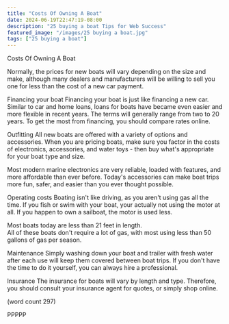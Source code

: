 ```yaml
---
title: "Costs Of Owning A Boat"
date: 2024-06-19T22:47:19-08:00
description: "25 buying a boat Tips for Web Success"
featured_image: "/images/25 buying a boat.jpg"
tags: ["25 buying a boat"]
---
```


Costs Of Owning A Boat

Normally, the prices for new boats will vary 
depending on the size and make, although many dealers
and manufacturers will be willing to sell you 
one for less than the cost of a new car payment.

Financing your boat
Financing your boat is just like financing a new
car.  Similar to car and home loans, loans for 
boats have became even easier and more flexible in
recent years.  The terms will generally range from 
two to 20 years.  To get the most from financing,
you should compare rates online.

Outfitting
All new boats are offered with a variety of options
and accessories.  When you are pricing boats, make 
sure you factor in the costs of electronics, 
accessories, and water toys - then buy what's 
appropriate for your boat type and size.

Most modern marine electronics are very reliable, 
loaded with features, and more affordable than ever
before.  Today's accessories can make boat trips
more fun, safer, and easier than you ever thought
possible.

Operating costs
Boating isn't like driving, as you aren't using 
gas all the time.  If you fish or swim with your 
boat, your actually not using the motor at all.  If
you happen to own a sailboat, the motor is used
less.

Most boats today are less than 21 feet in length.  
All of these boats don't require a lot of gas, with
most using less than 50 gallons of gas per season.

Maintenance
Simply washing down your boat and trailer with
fresh water after each use will keep them covered
between boat trips.  If you don't have the time
to do it yourself, you can always hire a professional.

Insurance
The insurance for boats will vary by length and type.
Therefore, you should consult your insurance agent for
quotes, or simply shop online.

(word count 297)

PPPPP
